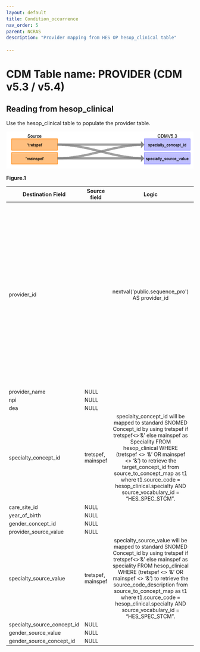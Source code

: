 ```yaml
---
layout: default
title: Condition_occurrence
nav_order: 5
parent: NCRAS
description: "Provider mapping from HES OP hesop_clinical table"

---
```


# CDM Table name: PROVIDER (CDM v5.3 / v5.4)

## Reading from hesop_clinical

Use the hesop_clinical table to populate the provider table. 

![](images/image5.png)

**Figure.1**

| Destination Field | Source field | Logic | Comment field |
| --- | --- | :---: | --- |
| provider_id | | nextval('public.sequence_pro') AS provider_id| A sequence named "sequence_pro" is created in the public schema to uniquely generate "provider_id"s. It initializes by fetching the highest ID from the _max_ids table where "tbl_name" equals "provider". This table, located in the schema to be linked to the target schema, stores the maximum IDs for all CDM tables to help set the starting point for the next ID in a given sequence.|
| provider_name | NULL |  |  |
| npi | NULL |  |  |
| dea |NULL  |  |  |
| specialty_concept_id | tretspef, mainspef | specialty_concept_id will be mapped to standard SNOMED Concept_id by using tretspef if tretspef<>‘&’ else mainspef as Speciality FROM hesop_clinical WHERE (tretspef <> ‘&’ OR mainspef <> ‘&’) to retrieve the target_concept_id from source_to_concept_map as t1 where t1.source_code = hesop_clinical.specialty AND source_vocabulary_id = “HES_SPEC_STCM”.||
| care_site_id | NULL| | |
| year_of_birth | NULL |  |  |
| gender_concept_id | NULL | |  |
| provider_source_value | NULL |  | |
| specialty_source_value | tretspef, mainspef | specialty_source_value will be mapped to standard SNOMED Concept_id by using tretspef if tretspef<>‘&’ else mainspef as speciality FROM hesop_clinical WHERE (tretspef <> ‘&’ OR mainspef <> ‘&’) to retrieve the source_code_description from source_to_concept_map as t1 where t1.source_code = hesop_clinical.specialty AND source_vocabulary_id = “HES_SPEC_STCM”.||
| specialty_source_concept_id |NULL  |  | |
| gender_source_value | NULL| |  |
| gender_source_concept_id | NULL |  | |